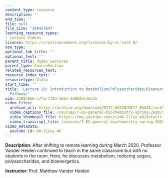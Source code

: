 ```yaml
---
content_type: resource
description: ''
end_time: ''
file: null
file_size: '190427647'
learning_resource_types:
- Lecture Videos
license: https://creativecommons.org/licenses/by-nc-sa/4.0/
ocw_type: ''
optional_tab_title: ''
optional_text: ''
parent_title: Video Lectures
parent_type: CourseSection
related_resources_text: ''
resource_index_text: ''
resourcetype: Video
start_time: ''
title: 'Lecture 19: Introduction to Metabolism/Polysaccharides/Bioenergetics/Intro
  Pathways'
uid: 2288c8b6-c7fa-772d-15ec-3e092ec4ec3a
video_files:
  archive_url: https://archive.org/download/MIT7.05S20/MIT7_05S20_lec19_300k.mp4
  video_captions_file: /courses/7-05-general-biochemistry-spring-2020/9ec50c2d139c5f5287d2db0e91d051b4_m8-I1iey_4U.vtt
  video_thumbnail_file: https://img.youtube.com/vi/m8-I1iey_4U/default.jpg
  video_transcript_file: /courses/7-05-general-biochemistry-spring-2020/3db5f1727fc7d079603fea4fade947e7_m8-I1iey_4U.pdf
video_metadata:
  youtube_id: m8-I1iey_4U
---
```


**Description**: After shifting to remote learning during March 2020, Professor Vander Heiden continued to teach in the same classroom but with no students in the room. Here, he discusses metabolism, reducing sugars, polysaccharides, and bioenergetics. 

**Instructor**: Prof. Matthew Vander Heiden


